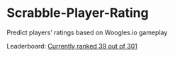 # Scrabble-Player-Rating
Predict players' ratings based on Woogles.io gameplay

Leaderboard: [Currently ranked 39 out of 301](https://www.kaggle.com/competitions/scrabble-player-rating/leaderboard#) 

